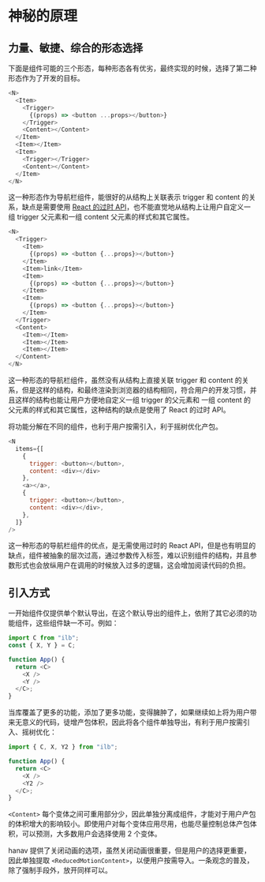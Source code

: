 # 神秘的原理

## 力量、敏捷、综合的形态选择

下面是组件可能的三个形态，每种形态各有优劣，最终实现的时候，选择了第二种形态作为了开发的目标。

```javascript
<N>
  <Item>
    <Trigger>
      {(props) => <button ...props></button>}
    </Trigger>
    <Content></Content>
  </Item>
  <Item></Item>
  <Item>
    <Trigger></Trigger>
    <Content></Content>
  </Item>
</N>
```

这一种形态作为导航栏组件，能很好的从结构上关联表示 trigger 和 content 的关系，缺点是需要使用 [React 的过时 API](https://zh-hans.react.dev/reference/react/legacy)，也不能直觉地从结构上让用户自定义一组 trigger 父元素和一组 content 父元素的样式和其它属性。

```javascript
<N>
  <Trigger>
    <Item>
      {(props) => <button {...props}></button>}
    </Item>
    <Item>link</Item>
    <Item>
      {(props) => <button {...props}></button>}
    </Item>
    <Item>
      {(props) => <button {...props}></button>}
    </Item>
  </Trigger>
  <Content>
    <Item></Item>
    <Item></Item>
    <Item></Item>
  </Content>
</N>
```

这一种形态的导航栏组件，虽然没有从结构上直接关联 trigger 和 content 的关系，但是这样的结构，和最终渲染到浏览器的结构相同，符合用户的开发习惯，并且这样的结构也能让用户方便地自定义一组 trigger 的父元素和 一组 content 的父元素的样式和其它属性，这种结构的缺点是使用了 React 的过时 API。

将功能分解在不同的组件，也利于用户按需引入，利于摇树优化产包。

```javascript
<N
  items={[
    {
      trigger: <button></button>,
      content: <div></div>
    },
    <a></a>,
    {
      trigger: <button></button>,
      content: <div></div>,
    },
  ]}
/>
```

这一种形态的导航栏组件的优点，是无需使用过时的 React API，但是也有明显的缺点，组件被抽象的层次过高，通过参数传入标签，难以识别组件的结构，并且参数形式也会放纵用户在调用的时候放入过多的逻辑，这会增加阅读代码的负担。

## 引入方式

一开始组件仅提供单个默认导出，在这个默认导出的组件上，依附了其它必须的功能组件，这些组件缺一不可。例如：

```javascript
import C from "ilb";
const { X, Y } = C;

function App() {
  return <C>
    <X />
    <Y />
  </C>;
}
```

当库覆盖了更多的功能，添加了更多功能，变得臃肿了，如果继续如上将为用户带来无意义的代码，徒增产包体积，因此将各个组件单独导出，有利于用户按需引入、摇树优化：

```javascript
import { C, X, Y2 } from "ilb";

function App() {
  return <C>
    <X />
    <Y2 />
  </C>;
}
```

`<Content>` 每个变体之间可重用部分少，因此单独分离成组件，才能对于用户产包的体积增大的影响较小。即使用户对每个变体应用尽用，也能尽量控制总体产包体积，可以预测，大多数用户会选择使用 2 个变体。

hanav 提供了关闭动画的选项，虽然关闭动画很重要，但是用户的选择更重要，因此单独提取 `<ReducedMotionContent>`，以便用户按需导入。一条观念的普及，除了强制手段外，放开同样可以。